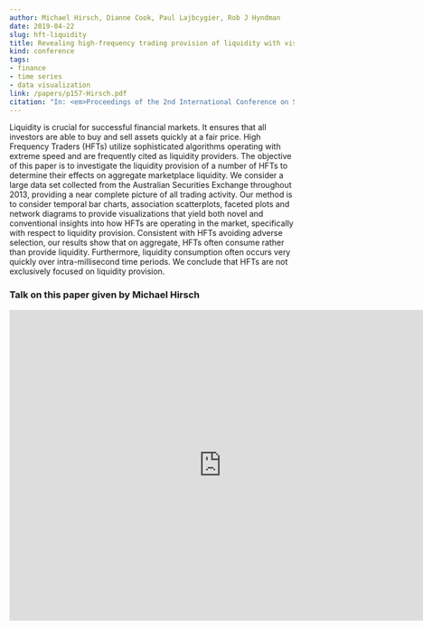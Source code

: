 ```yaml
---
author: Michael Hirsch, Dianne Cook, Paul Lajbcygier, Rob J Hyndman
date: 2019-04-22
slug: hft-liquidity
title: Revealing high-frequency trading provision of liquidity with visualization
kind: conference
tags:
- finance
- time series
- data visualization
link: /papers/p157-Hirsch.pdf
citation: "In: <em>Proceedings of the 2nd International Conference on Software Engineering and Information Management</em>. Bali, Indonesia. 10-13 January 2019. pp. 157-165. ACM"
---
```


Liquidity is crucial for successful financial markets. It ensures that all investors are able to buy and sell assets quickly at a fair price. High Frequency Traders (HFTs) utilize sophisticated algorithms operating with extreme speed and are frequently cited as liquidity providers. The objective of this paper is to investigate the liquidity provision of a number of HFTs to determine their effects on aggregate marketplace liquidity. We consider a large data set collected from the Australian Securities Exchange throughout 2013, providing a near complete picture of all trading activity. Our method is to consider temporal bar charts, association scatterplots, faceted plots and network diagrams to provide visualizations that yield both novel and conventional insights into how HFTs are operating in the market, specifically with respect to liquidity provision. Consistent with HFTs avoiding adverse selection, our results show that on aggregate, HFTs often consume rather than provide liquidity. Furthermore, liquidity consumption often occurs very quickly over intra-millisecond time periods. We conclude that HFTs are not exclusively focused on liquidity provision.

### Talk on this paper given by Michael Hirsch

<iframe width="750" height="550" src="https://www.youtube.com/embed/H7Y-AVrkWFY" frameborder="0" allow="accelerometer; autoplay; encrypted-media; gyroscope; picture-in-picture" allowfullscreen></iframe>